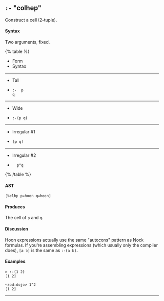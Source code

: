 ## `:-` "colhep"

Construct a cell (2-tuple).

#### Syntax

Two arguments, fixed.

{% table %}

- Form
- Syntax

---

- Tall
- ```hoon
  :-  p
  q
  ```

---

- Wide
- ```hoon
  :-(p q)
  ```

---

- Irregular #1
- ```hoon
  [p q]
  ```

---

- Irregular #2
- ```
    p^q
  ```
{% /table %}

#### AST

```hoon
[%clhp p=hoon q=hoon]
```

#### Produces

The cell of `p` and `q`.

#### Discussion

Hoon expressions actually use the same "autocons" pattern as Nock
formulas. If you're assembling expressions (which usually only the
compiler does), `[a b]` is the same as `:-(a b)`.

#### Examples

```
> :-(1 2)
[1 2]

~zod:dojo> 1^2
[1 2]
```

---

